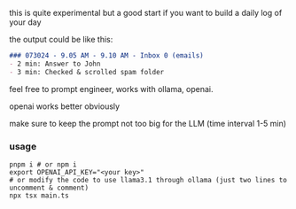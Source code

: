 


this is quite experimental but a good start if you want to build a daily log of your day

the output could be like this:

```md
### 073024 - 9.05 AM - 9.10 AM - Inbox 0 (emails)
- 2 min: Answer to John
- 3 min: Checked & scrolled spam folder
```

feel free to prompt engineer, works with ollama, openai.

openai works better obviously

make sure to keep the prompt not too big for the LLM (time interval 1-5 min)

### usage

```
pnpm i # or npm i
export OPENAI_API_KEY="<your key>"
# or modify the code to use llama3.1 through ollama (just two lines to uncomment & comment)
npx tsx main.ts
```

